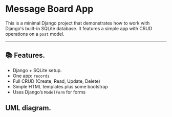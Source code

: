 # Message Board App

This is a minimal Django project that demonstrates how to work with Django's built-in SQLite database. It features a simple app with CRUD operations on a `post` model.

---

## 📚 Features.

- Django + SQLite setup.
- One app: `records`
- Full CRUD (Create, Read, Update, Delete)
- Simple HTML templates plus some bootstrap
- Uses Django’s `ModelForm` for forms
## UML diagram.


